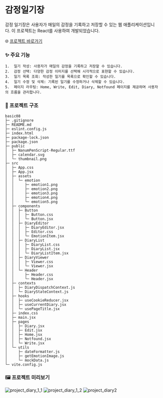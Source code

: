 # 감정일기장

감정 일기장은 사용자가 매일의 감정을 기록하고 저장할 수 있는 웹 애플리케이션입니다. 이 프로젝트는 React를 사용하여 개발되었습니다.

🌐 [프로젝트 바로가기](https://emotion-diary-rho-seven.vercel.app/)

### ✨ 주요 기능

    1.	일기 작성: 사용자가 매일의 감정을 기록하고 저장할 수 있습니다.
    2.	감정 선택: 다양한 감정 이미지를 선택해 시각적으로 표현할 수 있습니다.
    3.	일기 목록 조회: 작성한 일기를 목록으로 확인할 수 있습니다.
    4.	일기 수정 및 삭제: 기록된 일기를 수정하거나 삭제할 수 있습니다.
    5.	페이지 라우팅: Home, Write, Edit, Diary, Notfound 페이지를 제공하며 사용자의 흐름을 관리합니다.

### 📂 프로젝트 구조

```
basic08
├─ .gitignore
├─ README.md
├─ eslint.config.js
├─ index.html
├─ package-lock.json
├─ package.json
├─ public
│  ├─ NanumPenScript-Regular.ttf
│  ├─ calendar.svg
│  └─ thumbnail.png
├─ src
│  ├─ App.css
│  ├─ App.jsx
│  ├─ assets
│  │  └─ emotion
│  │     ├─ emotion1.png
│  │     ├─ emotion2.png
│  │     ├─ emotion3.png
│  │     ├─ emotion4.png
│  │     └─ emotion5.png
│  ├─ components
│  │  ├─ Button
│  │  │  ├─ Button.css
│  │  │  └─ Button.jsx
│  │  ├─ DiaryEditor
│  │  │  ├─ DiaryEditor.jsx
│  │  │  ├─ Editor.css
│  │  │  └─ EmotionItem.jsx
│  │  ├─ DiaryList
│  │  │  ├─ DiaryList.css
│  │  │  ├─ DiaryList.jsx
│  │  │  └─ DiaryListItem.jsx
│  │  ├─ DiaryViewer
│  │  │  ├─ Viewer.css
│  │  │  └─ Viewer.jsx
│  │  └─ Header
│  │     ├─ Header.css
│  │     └─ Header.jsx
│  ├─ contexts
│  │  ├─ DiaryDispatchContext.js
│  │  └─ DiaryStateContext.js
│  ├─ hooks
│  │  ├─ useCookieReducer.jsx
│  │  ├─ useCurrentDiary.jsx
│  │  └─ usePageTitle.jsx
│  ├─ index.css
│  ├─ main.jsx
│  ├─ pages
│  │  ├─ Diary.jsx
│  │  ├─ Edit.jsx
│  │  ├─ Home.jsx
│  │  ├─ Notfound.jsx
│  │  └─ Write.jsx
│  └─ utils
│     ├─ dateFormatter.js
│     ├─ getEmotionImage.js
│     └─ mockData.js
└─ vite.config.js

```

### 🖼 프로젝트 미리보기

![project_diary_1_1](https://github.com/user-attachments/assets/184dec2c-c90e-4eb7-91b7-285088885408)
![project_diary_1_2](https://github.com/user-attachments/assets/fd22ff8a-4baf-4aeb-a051-0e07e6e29415)
![project_diary2](https://github.com/user-attachments/assets/6cc97182-887e-4d96-a04c-1a9f148dbc0e)

